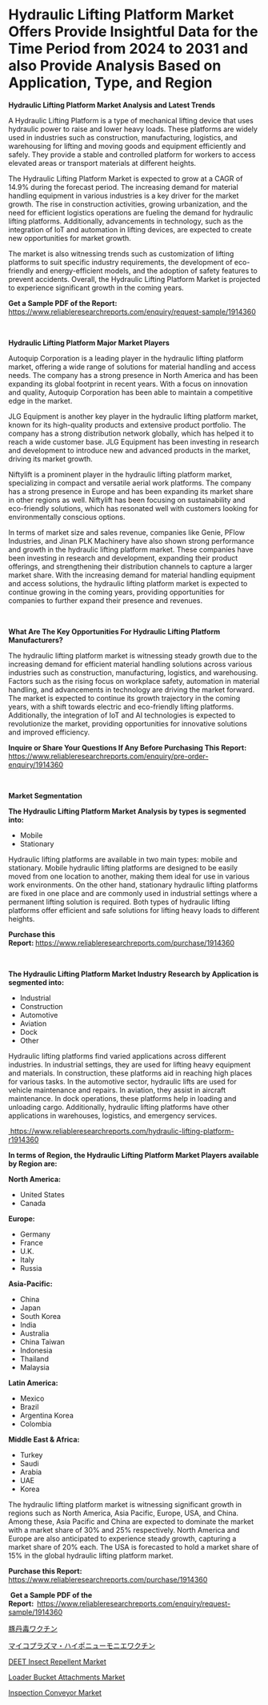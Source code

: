 <p><h1>Hydraulic Lifting Platform Market Offers Provide Insightful Data for the Time Period from 2024 to 2031 and also Provide Analysis Based on Application, Type, and Region</h1></p><p><strong>Hydraulic Lifting Platform Market Analysis and Latest Trends</strong></p>
<p><p>A Hydraulic Lifting Platform is a type of mechanical lifting device that uses hydraulic power to raise and lower heavy loads. These platforms are widely used in industries such as construction, manufacturing, logistics, and warehousing for lifting and moving goods and equipment efficiently and safely. They provide a stable and controlled platform for workers to access elevated areas or transport materials at different heights.</p><p>The Hydraulic Lifting Platform Market is expected to grow at a CAGR of 14.9% during the forecast period. The increasing demand for material handling equipment in various industries is a key driver for the market growth. The rise in construction activities, growing urbanization, and the need for efficient logistics operations are fueling the demand for hydraulic lifting platforms. Additionally, advancements in technology, such as the integration of IoT and automation in lifting devices, are expected to create new opportunities for market growth.</p><p>The market is also witnessing trends such as customization of lifting platforms to suit specific industry requirements, the development of eco-friendly and energy-efficient models, and the adoption of safety features to prevent accidents. Overall, the Hydraulic Lifting Platform Market is projected to experience significant growth in the coming years.</p></p>
<p><strong>Get a Sample PDF of the Report:&nbsp;</strong> <a href="https://www.reliableresearchreports.com/enquiry/request-sample/1914360">https://www.reliableresearchreports.com/enquiry/request-sample/1914360</a></p>
<p>&nbsp;</p>
<p><strong>Hydraulic Lifting Platform Major Market Players</strong></p>
<p><p>Autoquip Corporation is a leading player in the hydraulic lifting platform market, offering a wide range of solutions for material handling and access needs. The company has a strong presence in North America and has been expanding its global footprint in recent years. With a focus on innovation and quality, Autoquip Corporation has been able to maintain a competitive edge in the market.</p><p>JLG Equipment is another key player in the hydraulic lifting platform market, known for its high-quality products and extensive product portfolio. The company has a strong distribution network globally, which has helped it to reach a wide customer base. JLG Equipment has been investing in research and development to introduce new and advanced products in the market, driving its market growth.</p><p>Niftylift is a prominent player in the hydraulic lifting platform market, specializing in compact and versatile aerial work platforms. The company has a strong presence in Europe and has been expanding its market share in other regions as well. Niftylift has been focusing on sustainability and eco-friendly solutions, which has resonated well with customers looking for environmentally conscious options.</p><p>In terms of market size and sales revenue, companies like Genie, PFlow Industries, and Jinan PLK Machinery have also shown strong performance and growth in the hydraulic lifting platform market. These companies have been investing in research and development, expanding their product offerings, and strengthening their distribution channels to capture a larger market share. With the increasing demand for material handling equipment and access solutions, the hydraulic lifting platform market is expected to continue growing in the coming years, providing opportunities for companies to further expand their presence and revenues.</p></p>
<p>&nbsp;</p>
<p><strong>What Are The Key Opportunities For Hydraulic Lifting Platform Manufacturers?</strong></p>
<p><p>The hydraulic lifting platform market is witnessing steady growth due to the increasing demand for efficient material handling solutions across various industries such as construction, manufacturing, logistics, and warehousing. Factors such as the rising focus on workplace safety, automation in material handling, and advancements in technology are driving the market forward. The market is expected to continue its growth trajectory in the coming years, with a shift towards electric and eco-friendly lifting platforms. Additionally, the integration of IoT and AI technologies is expected to revolutionize the market, providing opportunities for innovative solutions and improved efficiency.</p></p>
<p><strong>Inquire or Share Your Questions If Any Before Purchasing This Report:</strong> <a href="https://www.reliableresearchreports.com/enquiry/pre-order-enquiry/1914360">https://www.reliableresearchreports.com/enquiry/pre-order-enquiry/1914360</a></p>
<p>&nbsp;</p>
<p><strong>Market Segmentation</strong></p>
<p><strong>The Hydraulic Lifting Platform Market Analysis by types is segmented into:</strong></p>
<p><ul><li>Mobile</li><li>Stationary</li></ul></p>
<p><p>Hydraulic lifting platforms are available in two main types: mobile and stationary. Mobile hydraulic lifting platforms are designed to be easily moved from one location to another, making them ideal for use in various work environments. On the other hand, stationary hydraulic lifting platforms are fixed in one place and are commonly used in industrial settings where a permanent lifting solution is required. Both types of hydraulic lifting platforms offer efficient and safe solutions for lifting heavy loads to different heights.</p></p>
<p><strong>Purchase this Report:&nbsp;</strong><a href="https://www.reliableresearchreports.com/purchase/1914360">https://www.reliableresearchreports.com/purchase/1914360</a></p>
<p>&nbsp;</p>
<p><strong>The Hydraulic Lifting Platform Market Industry Research by Application is segmented into:</strong></p>
<p><ul><li>Industrial</li><li>Construction</li><li>Automotive</li><li>Aviation</li><li>Dock</li><li>Other</li></ul></p>
<p><p>Hydraulic lifting platforms find varied applications across different industries. In industrial settings, they are used for lifting heavy equipment and materials. In construction, these platforms aid in reaching high places for various tasks. In the automotive sector, hydraulic lifts are used for vehicle maintenance and repairs. In aviation, they assist in aircraft maintenance. In dock operations, these platforms help in loading and unloading cargo. Additionally, hydraulic lifting platforms have other applications in warehouses, logistics, and emergency services.</p></p>
<p><a href="https://www.reliableresearchreports.com/hydraulic-lifting-platform-r1914360">&nbsp;https://www.reliableresearchreports.com/hydraulic-lifting-platform-r1914360</a></p>
<p><strong>In terms of Region, the Hydraulic Lifting Platform Market Players available by Region are:</strong></p>
<p>
    <p> <strong> North America: </strong>
        <ul>
            <li>United States</li>
            <li>Canada</li>
        </ul>
        </p> 
    <p> <strong> Europe: </strong>
        <ul>
            <li>Germany</li>
            <li>France</li>
            <li>U.K.</li>
            <li>Italy</li>
            <li>Russia</li>
        </ul>
        </p> 
    <p> <strong> Asia-Pacific: </strong>
        <ul>
            <li>China</li>
            <li>Japan</li>
            <li>South Korea</li>
            <li>India</li>
            <li>Australia</li>
            <li>China Taiwan</li>
            <li>Indonesia</li>
            <li>Thailand</li>
            <li>Malaysia</li>
        </ul>
        </p> 
    <p> <strong> Latin America: </strong>
        <ul>
            <li>Mexico</li>
            <li>Brazil</li>
            <li>Argentina Korea</li>
            <li>Colombia</li>
        </ul>
        </p> 
    <p> <strong> Middle East & Africa: </strong>
        <ul>
            <li>Turkey</li>
            <li>Saudi</li>
            <li>Arabia</li>
            <li>UAE</li>
            <li>Korea</li>
        </ul>
    </p>
    </p>
<p><p>The hydraulic lifting platform market is witnessing significant growth in regions such as North America, Asia Pacific, Europe, USA, and China. Among these, Asia Pacific and China are expected to dominate the market with a market share of 30% and 25% respectively. North America and Europe are also anticipated to experience steady growth, capturing a market share of 20% each. The USA is forecasted to hold a market share of 15% in the global hydraulic lifting platform market.</p></p>
<p><strong>Purchase this Report: </strong><a href="https://www.reliableresearchreports.com/purchase/1914360">https://www.reliableresearchreports.com/purchase/1914360</a></p>
<p>&nbsp;<strong>Get a Sample PDF of the Report:&nbsp;&nbsp;</strong><a href="https://www.reliableresearchreports.com/enquiry/request-sample/1914360">https://www.reliableresearchreports.com/enquiry/request-sample/1914360</a></p>
<p><strong></strong></p>
<p><p><a href="https://github.com/adcxff01450218/Market-Research-Report-List-1/blob/main/813020433171.md">豚丹毒ワクチン</a></p><p><a href="https://github.com/ReyesKohler20231/Market-Research-Report-List-1/blob/main/789081233172.md">マイコプラズマ・ハイポニューモニエワクチン</a></p><p><a href="https://issuu.com/reportprime-2/docs/deet-insect-repellent-market-size-2030.pptx">DEET Insect Repellent Market</a></p><p><a href="https://github.com/kosella/Market-Research-Report-List-2/blob/main/loader-bucket-attachments-market.md">Loader Bucket Attachments Market</a></p><p><a href="https://github.com/nathandecarvalho/Market-Research-Report-List-2/blob/main/inspection-conveyor-market.md">Inspection Conveyor Market</a></p></p>